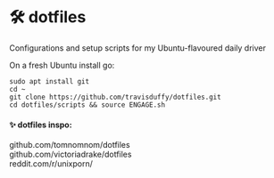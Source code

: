 # 🛠️ dotfiles
Configurations and setup scripts for my Ubuntu-flavoured daily driver  
  
On a fresh Ubuntu install go:
  
```
sudo apt install git
cd ~
git clone https://github.com/travisduffy/dotfiles.git
cd dotfiles/scripts && source ENGAGE.sh
```  

#### ✨ dotfiles inspo:  
github.com/tomnomnom/dotfiles  
github.com/victoriadrake/dotfiles  
reddit.com/r/unixporn/
